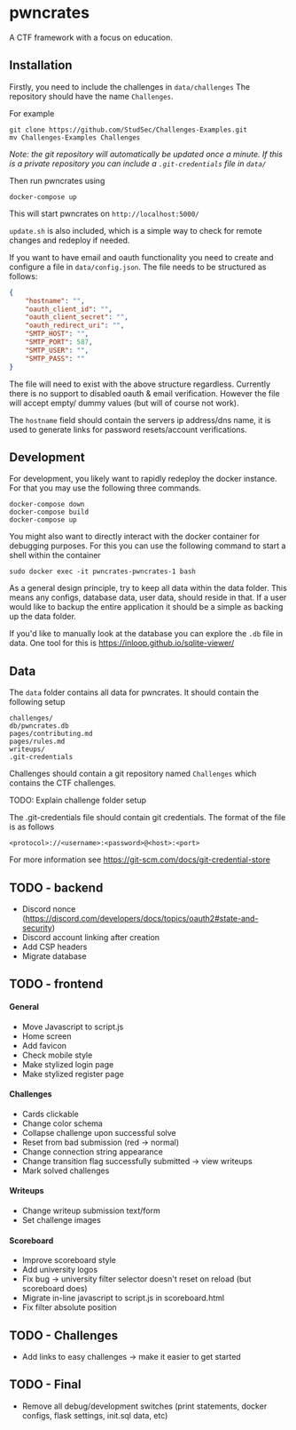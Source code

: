 # pwncrates
A CTF framework with a focus on education.


## Installation
Firstly, you need to include the challenges in `data/challenges`
The repository should have the name `Challenges`.

For example
```commandline
git clone https://github.com/StudSec/Challenges-Examples.git 
mv Challenges-Examples Challenges
```

*Note: the git repository will automatically be updated
once a minute. If this is a private repository you can include
a `.git-credentials` file in `data/`*

Then run pwncrates using
```commandline
docker-compose up
```
This will start pwncrates on `http://localhost:5000/`

`update.sh` is also included, which is a simple way to check for remote changes and redeploy if needed.

If you want to have email and oauth functionality you need to create and configure a file in `data/config.json`.
The file needs to be structured as follows:
```json
{
    "hostname": "",
    "oauth_client_id": "",
    "oauth_client_secret": "",
    "oauth_redirect_uri": "",
    "SMTP_HOST": "",
    "SMTP_PORT": 587,
    "SMTP_USER": "",
    "SMTP_PASS": ""
}
```

The file will need to exist with the above structure regardless. Currently there is no support to disabled oauth & email
verification. However the file will accept empty/ dummy values (but will of course not work).

The `hostname` field should contain the servers ip address/dns name, it is used to generate links for password 
resets/account verifications.

## Development
For development, you likely want to rapidly redeploy the docker
instance. For that you may use the following three commands.
```commandline
docker-compose down
docker-compose build
docker-compose up
```

You might also want to directly interact with the docker container for
debugging purposes. For this you can use the following command to start a
shell within the container
```commandline
sudo docker exec -it pwncrates-pwncrates-1 bash
```

As a general design principle, try to keep all data within the data folder.
This means any configs, database data, user data, should reside in that. If 
a user would like to backup the entire application it should be a simple as
backing up the data folder.

If you'd like to manually look at the database you can explore the `.db` file
in data. One tool for this is https://inloop.github.io/sqlite-viewer/

## Data
The `data` folder contains all data for pwncrates. It should contain the
following setup
```commandline
challenges/
db/pwncrates.db
pages/contributing.md
pages/rules.md
writeups/
.git-credentials
```

Challenges should contain a git repository named `Challenges` which contains
the CTF challenges. 

TODO: Explain challenge folder setup

The .git-credentials file should contain git credentials. The format of
the file is as follows
```commandline
<protocol>://<username>:<password>@<host>:<port>
```
For more information see
https://git-scm.com/docs/git-credential-store

## TODO - backend
- Discord nonce (https://discord.com/developers/docs/topics/oauth2#state-and-security)
- Discord account linking after creation
- Add CSP headers
- Migrate database

## TODO - frontend
#### General
- Move Javascript to script.js
- Home screen
- Add favicon
- Check mobile style
- Make stylized login page
- Make stylized register page

#### Challenges
- Cards clickable
- Change color schema
- Collapse challenge upon successful solve
- Reset from bad submission (red -> normal)
- Change connection string appearance
- Change transition flag successfully submitted -> view writeups
- Mark solved challenges

#### Writeups
- Change writeup submission text/form
- Set challenge images

#### Scoreboard
- Improve scoreboard style
- Add university logos
- Fix bug -> university filter selector doesn't reset on reload (but scoreboard does)
- Migrate in-line javascript to script.js in scoreboard.html
- Fix filter absolute position

## TODO - Challenges
- Add links to easy challenges -> make it easier to get started

## TODO - Final
- Remove all debug/development switches (print statements, docker configs, flask settings, init.sql data, etc)
